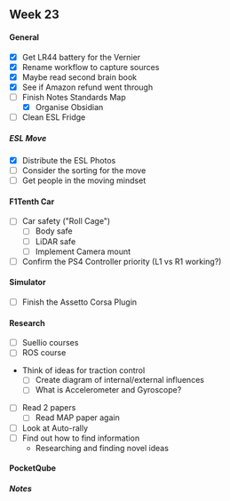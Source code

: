 ## Week 23

#### General

- [x] Get LR44 battery for the Vernier
- [x] Rename workflow to capture sources
- [x] Maybe read second brain book
- [x] See if Amazon refund went through
- [ ] Finish Notes Standards Map
	- [x] Organise Obsidian
- [ ] Clean ESL Fridge
##### ESL Move
- [x] Distribute the ESL Photos
- [ ] Consider the sorting for the move
- [ ] Get people in the moving mindset

#### F1Tenth Car

- [ ] Car safety ("Roll Cage")
	- [ ] Body safe
	- [ ] LiDAR safe
	- [ ] Implement Camera mount
- [ ] Confirm the PS4 Controller priority (L1 vs R1 working?)
#### Simulator

- [ ] Finish the Assetto Corsa Plugin
#### Research

- [ ] Suellio courses
- [ ] ROS course
- Think of ideas for traction control
	- [ ] Create diagram of internal/external influences
	- [ ] What is Accelerometer and Gyroscope?
- [ ] Read 2 papers
	- [ ] Read MAP paper again
- [ ] Look at Auto-rally
- [ ] Find out how to find information
	- Researching and finding novel ideas
#### PocketQube

##### Notes

